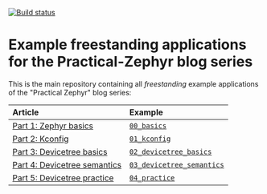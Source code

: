 [![Build status](https://github.com/lmapii/practical-zephyr/workflows/ci/badge.svg)](https://github.com/lmapii/practical-zephyr/actions)

# Example freestanding applications for the Practical-Zephyr blog series

This is the main repository containing all _freestanding_ example applications of the "Practical Zephyr" blog series:

| Article                                                                                            | Example                                                 |
| :------------------------------------------------------------------------------------------------- | :------------------------------------------------------ |
| [Part 1: Zephyr basics](https://interrupt.memfault.com/blog/practical_zephyr_basics)               | [`00_basics`](./00_basics/)                             |
| [Part 2: Kconfig](https://interrupt.memfault.com/blog/practical_zephyr_kconfig)                    | [`01_kconfig`](./01_kconfig/)                           |
| [Part 3: Devicetree basics](https://interrupt.memfault.com/blog/practical_zephyr_dt)               | [`02_devicetree_basics`](./02_devicetree_basics/)       |
| [Part 4: Devicetree semantics](https://interrupt.memfault.com/blog/practical_zephyr_dt_semantics)  | [`03_devicetree_semantics`](./03_devicetree_semantics/) |
| [Part 5: Devicetree practice](https://interrupt.memfault.com/blog/practical_zephyr_05_dt_practice) | [`04_practice`](./04_practice/)                         |

<!--
The [practical-zephyr-manifest-repository](https://github.com/lmapii/practical-zephyr-manifest-repository) is a separate repository that is used for demonstrating _West workspaces_.
-->
